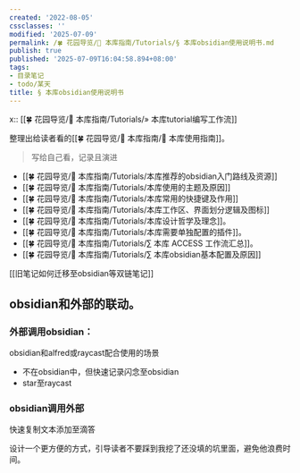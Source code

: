 ```yaml
---
created: '2022-08-05'
cssclasses: ''
modified: '2025-07-09'
permalink: /🍀 花园导览/🧰 本库指南/Tutorials/§ 本库obsidian使用说明书.md
publish: true
published: '2025-07-09T16:04:58.894+08:00'
tags:
- 目录笔记
- todo/某天
title: § 本库obsidian使用说明书
---
```

x:: [[🍀 花园导览/🧰 本库指南/Tutorials/» 本库tutorial编写工作流]]

整理出给读者看的[[🍀 花园导览/🧰 本库指南/🧰 本库使用指南]]。

> 写给自己看，记录且演进

- [[🍀 花园导览/🧰 本库指南/Tutorials/本库推荐的obsidian入门路线及资源]]
- [[🍀 花园导览/🧰 本库指南/Tutorials/本库使用的主题及原因]]
- [[🍀 花园导览/🧰 本库指南/Tutorials/本库常用的快捷键及作用]]
- [[🍀 花园导览/🧰 本库指南/Tutorials/本库工作区、界面划分逻辑及图标]]
- [[🍀 花园导览/🧰 本库指南/Tutorials/本库设计哲学及理念]]。
- [[🍀 花园导览/🧰 本库指南/Tutorials/本库需要单独配置的插件]]。
- [[🍀 花园导览/🧰 本库指南/Tutorials/∑ 本库 ACCESS 工作流汇总]]。
- [[🍀 花园导览/🧰 本库指南/Tutorials/∑ 本库obsidian基本配置及原因]]

[[旧笔记如何迁移至obsidian等双链笔记]]

## obsidian和外部的联动。

### 外部调用obsidian：

obsidian和alfred或raycast配合使用的场景

- 不在obsidian中，但快速记录闪念至obsidian
- star至raycast

### obsidian调用外部

快速复制文本添加至滴答

设计一个更方便的方式，引导读者不要踩到我挖了还没填的坑里面，避免他浪费时间。
